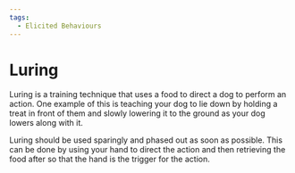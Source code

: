 ```yaml
---
tags:
  - Elicited Behaviours
---
```

# Luring

Luring is a training technique that uses a food to direct a dog to perform an
action. One example of this is teaching your dog to lie down by holding a treat
in front of them and slowly lowering it to the ground as your dog lowers along
with it.

Luring should be used sparingly and phased out as soon as possible. This can be
done by using your hand to direct the action and then retrieving the food after
so that the hand is the trigger for the action.

